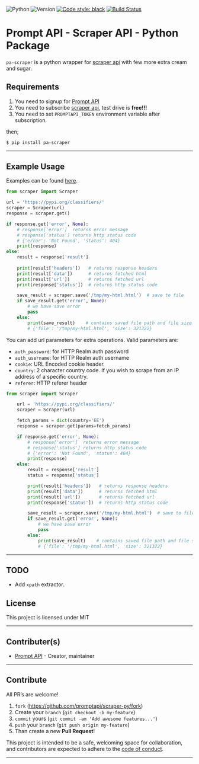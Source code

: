 ![Python](https://img.shields.io/badge/python-3.7.4-green.svg)
![Version](https://img.shields.io/badge/version-0.1.2-orange.svg)
[![Code style: black](https://img.shields.io/badge/code%20style-black-000000.svg)](https://github.com/psf/black)
[![Build Status](https://travis-ci.org/promptapi/scraper-py.svg?branch=main)](https://travis-ci.org/promptapi/scraper-py)

# Prompt API - Scraper API - Python Package

`pa-scraper` is a python wrapper for [scraper api][scraper-api] with few
more extra cream and sugar.

## Requirements

1. You need to signup for [Prompt API][promptapi-signup]
1. You need to subscribe [scraper api][scraper-api], test drive is **free!!!**
1. You need to set `PROMPTAPI_TOKEN` environment variable after subscription.

then;

```bash
$ pip install pa-scraper
```

---

## Example Usage

Examples can be found [here][examples].

```python
from scraper import Scraper

url = 'https://pypi.org/classifiers/'
scraper = Scraper(url)
response = scraper.get()

if response.get('error', None):
    # response['error']  returns error message
    # response['status'] returns http status code
    # {'error': 'Not Found', 'status': 404}
    print(response)
else:
    result = response['result']
    
    print(result['headers'])   # returns response headers 
    print(result['data'])      # returns fetched html
    print(result['url'])       # returns fetched url
    print(response['status'])  # returns http status code

    save_result = scraper.save('/tmp/my-html.html')  # save to file
    if save_result.get('error', None):
        # we have save error
        pass
    else:
        print(save_result)    # contains saved file path and file size
        # {'file': '/tmp/my-html.html', 'size': 321322}
```

You can add url parameters for extra operations. Valid parameters are:

- `auth_password`: for HTTP Realm auth password
- `auth_username`: for HTTP Realm auth username
- `cookie`: URL Encoded cookie header.
- `country`: 2 character country code. If you wish to scrape from an IP address of a specific country.
- `referer`: HTTP referer header

```python
from scraper import Scraper

    url = 'https://pypi.org/classifiers/'
    scraper = Scraper(url)

    fetch_params = dict(country='EE')
    response = scraper.get(params=fetch_params)

    if response.get('error', None):
        # response['error']  returns error message
        # response['status'] returns http status code
        # {'error': 'Not Found', 'status': 404}
        print(response)
    else:
        result = response['result']
        status = response['status']

        print(result['headers'])   # returns response headers 
        print(result['data'])      # returns fetched html
        print(result['url'])       # returns fetched url
        print(response['status'])  # returns http status code

        save_result = scraper.save('/tmp/my-html.html')  # save to file
        if save_result.get('error', None):
            # we have save error
            pass
        else:
            print(save_result)    # contains saved file path and file size
            # {'file': '/tmp/my-html.html', 'size': 321322}
```

---

## TODO

- Add `xpath` extractor.

## License

This project is licensed under MIT

---

## Contributer(s)

* [Prompt API](https://github.com/promptapi) - Creator, maintainer

---

## Contribute

All PR’s are welcome!

1. `fork` (https://github.com/promptapi/scraper-py/fork)
1. Create your `branch` (`git checkout -b my-feature`)
1. `commit` yours (`git commit -am 'Add awesome features...'`)
1. `push` your `branch` (`git push origin my-feature`)
1. Than create a new **Pull Request**!

This project is intended to be a safe,
welcoming space for collaboration, and contributors are expected to adhere to
the [code of conduct][coc].

---

[scraper-api]:      https://promptapi.com/marketplace/description/scraper-api
[promptapi-signup]: https://promptapi.com/#signup-form
[coc]:              https://github.com/promptapi/scraper-py/blob/main/CODE_OF_CONDUCT.md
[examples]:         https://github.com/promptapi/scraper-py/blob/main/examples/

